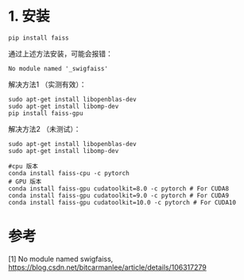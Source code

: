 # 1. 安装

```shell
pip install faiss
```

通过上述方法安装，可能会报错：
```
No module named '_swigfaiss'
```

解决方法1 （实测有效）：
```shell
sudo apt-get install libopenblas-dev
sudo apt-get install libomp-dev
pip install faiss-gpu
```

解决方法2 （未测试）：
```shell
sudo apt-get install libopenblas-dev
sudo apt-get install libomp-dev

#cpu 版本
conda install faiss-cpu -c pytorch
# GPU 版本
conda install faiss-gpu cudatoolkit=8.0 -c pytorch # For CUDA8
conda install faiss-gpu cudatoolkit=9.0 -c pytorch # For CUDA9
conda install faiss-gpu cudatoolkit=10.0 -c pytorch # For CUDA10
```

# 参考
[1] No module named swigfaiss, https://blog.csdn.net/bitcarmanlee/article/details/106317279